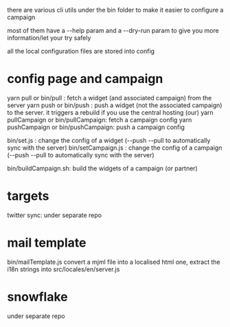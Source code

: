there are various cli utils under the bin folder to make it easier to configure a campaign

most of them have a --help param and a --dry-run param to give you more information/let your try safely

all the local configuration files are stored into config
# config page and campaign

yarn pull or bin/pull : fetch a widget (and associated campaign) from the server 
yarn push or bin/push : push a widget (not the associated campaign) to the server. it triggers a rebuild if you use the central hosting (our)
yarn pullCampaign or bin/pullCampaign: fetch a campaign config
yarn pushCampaign or bin/pushCampaign: push a campaign config

bin/set.js : change the config of a widget (--push --pull to automatically sync with the server)
bin/setCampaign.js : change the config of a campaign (--push --pull to automatically sync with the server)

bin/buildCampaign.sh: build the widgets of a campaign (or partner)

# targets

twitter sync: under separate repo

# mail template

bin/mailTemplate.js convert a mjml file into a localised html one, extract the i18n strings into src/locales/en/server.js

# snowflake
under separate repo
